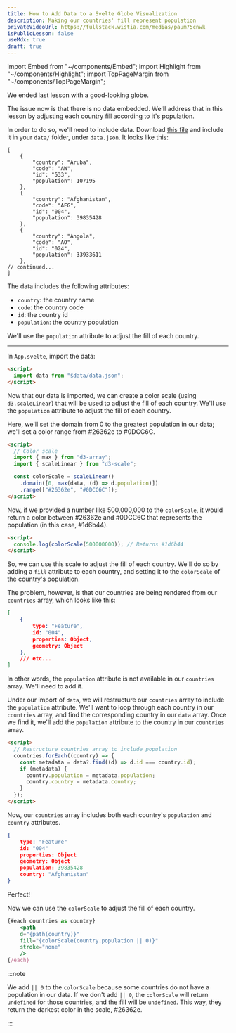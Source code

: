 ```yaml
---
title: How to Add Data to a Svelte Globe Visualization
description: Making our countries' fill represent population
privateVideoUrl: https://fullstack.wistia.com/medias/paum75cnwk
isPublicLesson: false
useMdx: true
draft: true
---
```


import Embed from "~/components/Embed";
import Highlight from "~/components/Highlight";
import TopPageMargin from "~/components/TopPageMargin";

<TopPageMargin />

We ended last lesson with a good-looking globe.

<Embed title='iiq1ti'  module="03" lesson="03" />

The issue now is that there is no data embedded. We'll address that in this lesson by adjusting each country fill according to it's population.

In order to do so, we'll need to include data. Download [this file](https://raw.githubusercontent.com/connorrothschild/better-data-visualizations-with-svelte/master/03/final/src/data/data.json) and include it in your `data/` folder, under `data.json`. It looks like this:

```
[
    {
        "country": "Aruba",
        "code": "AW",
        "id": "533",
        "population": 107195
    },
    {
        "country": "Afghanistan",
        "code": "AFG",
        "id": "004",
        "population": 39835428
    },
    {
        "country": "Angola",
        "code": "AO",
        "id": "024",
        "population": 33933611
    },
// continued...
]
```

The data includes the following attributes:

- `country`: the country name
- `code`: the country code
- `id`: the country id
- `population`: the country population

We'll use the `population` attribute to adjust the fill of each country.

---

In `App.svelte`, import the data:

```html
<script>
  import data from "$data/data.json";
</script>
```

Now that our data is imported, we can create a color scale (using `d3.scaleLinear`) that will be used to adjust the fill of each country. We'll use the `population` attribute to adjust the fill of each country.

Here, we'll set the domain from 0 to the greatest population in our data; we'll set a color range from <Highlight color="#26362e">#26362e</Highlight> to <Highlight color="#0DCC6C">#0DCC6C</Highlight>.

```html
<script>
  // Color scale
  import { max } from "d3-array";
  import { scaleLinear } from "d3-scale";

  const colorScale = scaleLinear()
    .domain([0, max(data, (d) => d.population)])
    .range(["#26362e", "#0DCC6C"]);
</script>
```

Now, if we provided a number like 500,000,000 to the `colorScale`, it would return a color between <Highlight color="#26362e">#26362e</Highlight> and <Highlight color="#0DCC6C">#0DCC6C</Highlight> that represents the population (in this case, <Highlight color="#1d6b44">#1d6b44</Highlight>).

```html
<script>
  console.log(colorScale(500000000)); // Returns #1d6b44
</script>
```

So, we can use this scale to adjust the fill of each country. We'll do so by adding a `fill` attribute to each country, and setting it to the `colorScale` of the country's population.

The problem, however, is that our countries are being rendered from our `countries` array, which looks like this:

```json
[
    {
        type: "Feature",
        id: "004",
        properties: Object,
        geometry: Object
    },
    /// etc...
]
```

In other words, the `population` attribute is not available in our `countries` array. We'll need to add it.

Under our import of `data`, we will restructure our `countries` array to include the `population` attribute. We'll want to loop through each country in our `countries` array, and find the corresponding country in our `data` array. Once we find it, we'll add the `population` attribute to the country in our `countries` array.

```html
<script>
  // Restructure countries array to include population
  countries.forEach((country) => {
    const metadata = data?.find((d) => d.id === country.id);
    if (metadata) {
      country.population = metadata.population;
      country.country = metadata.country;
    }
  });
</script>
```

Now, our `countries` array includes both each country's `population` and
`country` attributes.

```json
{
    type: "Feature"
    id: "004"
    properties: Object
    geometry: Object
    population: 39835428
    country: "Afghanistan"
}
```

Perfect!

Now we can use the `colorScale` to adjust the fill of each country.

```jsx
{#each countries as country}
    <path
    d="{path(country)}"
    fill="{colorScale(country.population || 0)}"
    stroke="none"
    />
{/each}
```

:::note

We add `|| 0` to the `colorScale` because some countries do not have a population in our data. If we don't add `|| 0`, the `colorScale` will return `undefined` for those countries, and the fill will be `undefined`. This way, they return the darkest color in the scale, <Highlight color="#26362e">#26362e</Highlight>.

:::

<!-- TODO: Add help resources -->

<Embed title='zkbkv5'  module="03" lesson="04" />
